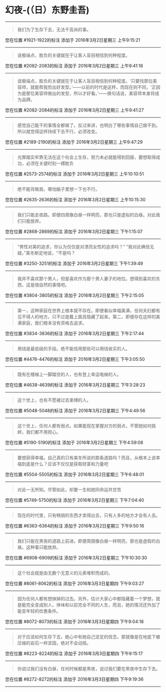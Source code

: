 # 幻夜-(（日）东野圭吾)

---

> 我们为了生存下去，无法干高尚的事。

您在位置 #1921-1922的标注 添加于 2016年3月2日星期三 上午9:15:21

---

> 说极端点，胜负的关键就在于让客人盲目相信到何种程度。

您在位置 #2082-2083的标注 添加于 2016年3月2日星期三 上午9:41:16

---

> 说极端点，胜负的关键就在于让客人盲目相信到何种程度。‘只要找那位美容师，就能帮我剪出好发型。’——以前的时代是这样，而现在则不同，‘正因为是那位美容师做出的发型，所以才好看。’——换句话说，美容师本身将成为品牌。

您在位置 #2082-2084的标注 添加于 2016年3月2日星期三 上午9:41:27

---

> 感觉自己能干的事情全都做了。反过来讲，也明白了哪些事情自己做不到。所以就觉得这样持续下去不行，必须改变。

您在位置 #2189-2190的标注 添加于 2016年3月2日星期三 上午9:47:29

---

> 光靠踏实牢靠无法在这个社会上生存，努力未必就能得到回报，要想取得成功，必须在关键时刻一搏胜负

您在位置 #2573-2574的标注 添加于 2016年3月2日星期三 上午10:10:51

---

> 绝不能背叛我，哪怕脑子里想一下也不行。

您在位置 #2635-2636的标注 添加于 2016年3月2日星期三 上午10:15:30

---

> 我们只能走夜路。即便四周像白昼一样明亮，那也只是虚拟的白昼。对此我们只能放弃。

您在位置 #2868-2869的标注 添加于 2016年3月2日星期三 下午1:15:07

---

> “男性对美的追求，你认为仅仅是对漂亮女性的追求吗？” “我对此确信无疑。”美冬断定地说，“不是吗？

您在位置 #3250-3251的标注 添加于 2016年3月2日星期三 下午1:39:49

---

> 我并不喜欢那个男人，但是喜欢作为那个男人妻子的地位。想得到喜欢的东西，这是很自然的事情吧。

您在位置 #3804-3805的标注 添加于 2016年3月2日星期三 下午2:15:05

---

> 第一，这种家庭在世界上根本就不存在。即便看似幸福美满，任何夫妇都有见不得人的地方。只不过是戴上面具隐藏了起来。第二，即便存在这样的美满家庭，我们根本没有资格去追求。

您在位置 #3834-3836的标注 添加于 2016年3月2日星期三 下午2:17:44

---

> 用钱是最低级的手段。绝不能信用那些可以用钱收买的人。

您在位置 #4476-4476的标注 添加于 2016年3月2日星期三 下午3:05:50

---

> 既有在楼梯上一脚踏空的人，也有登上幸运电梯的人。

您在位置 #4638-4639的标注 添加于 2016年3月2日星期三 下午3:28:23

---

> 这个世上，也有不愿被过去束缚的人。

您在位置 #5048-5048的标注 添加于 2016年3月2日星期三 下午4:49:56

---

> 这个世上，任何人都有弱点。如果能现在掌握对方的弱点，不管她如何挑衅，我们都不用担心。

您在位置 #5190-5190的标注 添加于 2016年3月2日星期三 下午4:59:08

---

> 要想获得幸福，自己真的只有美冬所说的那条道路吗？而且，从根本上说幸福到底是什么？应该不仅仅是获取财富和力量吧

您在位置 #5504-5505的标注 添加于 2016年3月2日星期三 下午6:48:01

---

> 对此一无所知。尽管如此，却要一生和她同命运共甘苦

您在位置 #5749-5750的标注 添加于 2016年3月2日星期三 下午7:04:40

---

> 现在的时代里，只有畅销的东西才卖得出去，只有人多的地方才会有人去。

您在位置 #6363-6364的标注 添加于 2016年3月2日星期三 下午9:50:16

---

> 我们只能在黑夜的道路上前进。即便周围像白昼一样明亮，那也是虚假的白昼。这种事只能放弃。

您在位置 #6908-6909的标注 添加于 2016年3月2日星期三 下午10:30:30

---

> 这个社会就是由无数个无意义的元素堆积而成的。

您在位置 #8061-8062的标注 添加于 2016年3月3日星期四 下午9:03:27

---

> 因为任何人都有想抹掉的过去。另外，估计大家心中都隐藏着一个梦想，就是能完全变成别人，体味和以前完全不同的人生，而且，她的情况还外加了能变年轻的优惠条件。

您在位置 #8072-8073的标注 添加于 2016年3月3日星期四 下午9:04:18

---

> 对于应该如何生存下去，她心中有她自己坚定的信念。那就像是在地底下被压缩的岩石一样坚固，绝对不会动摇。

您在位置 #8223-8224的标注 添加于 2016年3月3日星期四 下午9:15:17

---

> 你说过我们没有白昼，任何时候都是黑夜，说过我们要在黑夜中生存下去。

您在位置 #8272-8272的标注 添加于 2016年3月3日星期四 下午9:19:36

---

